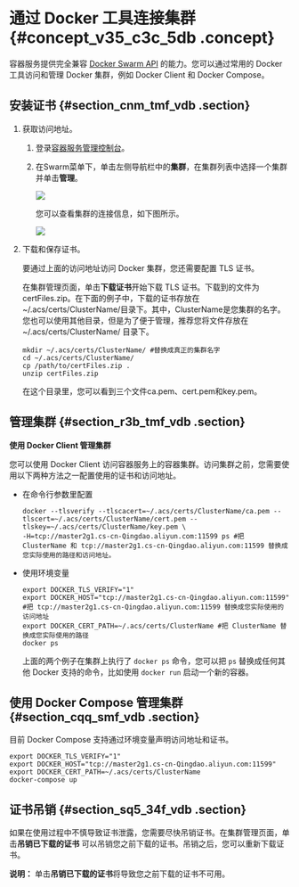 # 通过 Docker 工具连接集群 {#concept_v35_c3c_5db .concept}

容器服务提供完全兼容 [Docker Swarm API](https://docs.docker.com/swarm/) 的能力。您可以通过常用的 Docker 工具访问和管理 Docker 集群，例如 Docker Client 和 Docker Compose。

## 安装证书 {#section_cnm_tmf_vdb .section}

1.  获取访问地址。
    1.  登录[容器服务管理控制台](https://cs.console.aliyun.com/?spm=a2c4g.11186623.2.4.AmPWm2#/overview/all)。
    2.  在Swarm菜单下，单击左侧导航栏中的**集群**，在集群列表中选择一个集群并单击**管理**。

         ![](http://static-aliyun-doc.oss-cn-hangzhou.aliyuncs.com/assets/img/6870/15395964526069_zh-CN.png) 

        您可以查看集群的连接信息，如下图所示。

        ![](http://static-aliyun-doc.oss-cn-hangzhou.aliyuncs.com/assets/img/6870/15395964526070_zh-CN.png)

2.  下载和保存证书。

    要通过上面的访问地址访问 Docker 集群，您还需要配置 TLS 证书。

    在集群管理页面，单击**下载证书**开始下载 TLS 证书。下载到的文件为 certFiles.zip。在下面的例子中，下载的证书存放在 ~/.acs/certs/ClusterName/目录下。其中，ClusterName是您集群的名字。您也可以使用其他目录，但是为了便于管理，推荐您将文件存放在~/.acs/certs/ClusterName/ 目录下。

    ```
    mkdir ~/.acs/certs/ClusterName/ #替换成真正的集群名字 
    cd ~/.acs/certs/ClusterName/ 
    cp /path/to/certFiles.zip . 
    unzip certFiles.zip
    ```

    在这个目录里，您可以看到三个文件ca.pem、cert.pem和key.pem。


## 管理集群 {#section_r3b_tmf_vdb .section}

**使用 Docker Client 管理集群**

您可以使用 Docker Client 访问容器服务上的容器集群。访问集群之前，您需要使用以下两种方法之一配置使用的证书和访问地址。

-   在命令行参数里配置

    ```
    docker --tlsverify --tlscacert=~/.acs/certs/ClusterName/ca.pem --tlscert=~/.acs/certs/ClusterName/cert.pem --tlskey=~/.acs/certs/ClusterName/key.pem \
    -H=tcp://master2g1.cs-cn-Qingdao.aliyun.com:11599 ps #把 ClusterName 和 tcp://master2g1.cs-cn-Qingdao.aliyun.com:11599 替换成您实际使用的路径和访问地址。
    ```

-   使用环境变量

    ```
    export DOCKER_TLS_VERIFY="1"
    export DOCKER_HOST="tcp://master2g1.cs-cn-Qingdao.aliyun.com:11599" #把 tcp://master2g1.cs-cn-Qingdao.aliyun.com:11599 替换成您实际使用的访问地址
    export DOCKER_CERT_PATH=~/.acs/certs/ClusterName #把 ClusterName 替换成您实际使用的路径
    docker ps
    ```

    上面的两个例子在集群上执行了 `docker ps` 命令，您可以把 `ps` 替换成任何其他 Docker 支持的命令，比如使用 `docker run` 启动一个新的容器。


## 使用 Docker Compose 管理集群 {#section_cqq_smf_vdb .section}

目前 Docker Compose 支持通过环境变量声明访问地址和证书。

```
export DOCKER_TLS_VERIFY="1"
export DOCKER_HOST="tcp://master2g1.cs-cn-Qingdao.aliyun.com:11599"
export DOCKER_CERT_PATH=~/.acs/certs/ClusterName
docker-compose up
```

## 证书吊销 {#section_sq5_34f_vdb .section}

如果在使用过程中不慎导致证书泄露，您需要尽快吊销证书。在集群管理页面，单击**吊销已下载的证书** 可以吊销您之前下载的证书。吊销之后，您可以重新下载证书。

**说明：** 单击**吊销已下载的证书**将导致您之前下载的证书不可用。

